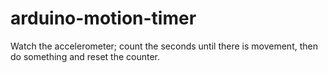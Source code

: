 # arduino-motion-timer
Watch the accelerometer; count the seconds until there is movement, then do something and reset the counter.
